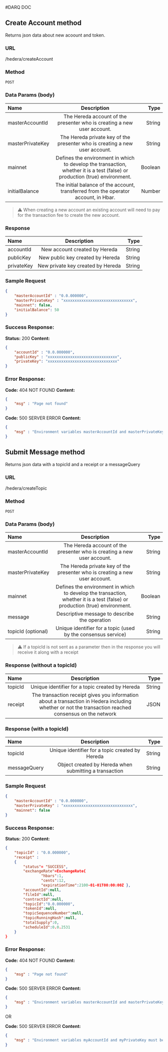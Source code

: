 #DARQ DOC

## Create Account method

Returns json data about new acoount and token.

### **URL**

/hedera/createAccount

### **Method**

`POST`

### **Data Params (body)**

| Name     | Description     | Type     |
| :------------- | :----------: | -----------: |
| masterAccountId  | The Hereda account of the presenter who is creating a new user account.   | String   |
| masterPrivateKey   | The Hereda private key of the presenter who is creating a new user account. | String  |
| mainnet   | Defines the environment in which to develop the transaction, whether it is a test (false)  or production (true) environment. | Boolean  |
| initialBalance   | The initial balance of the account, transferred from the operator account, in Hbar. | Number  |

> ⚠ When creating a new account an existing account will need to pay for the transaction fee to create the new account.

### **Response**
| Name       | Description     | Type     |
| :------------- | :----------: | -----------: |
| accountId | New account created by Hereda   | String    |
| publicKey   | New public key created by Hereda | String |
| privateKey   | New private key created by Hereda | String |


### Sample Request

```json
{ 
	"masterAccountId" : "0.0.000000", 
	"masterPrivateKey" : "xxxxxxxxxxxxxxxxxxxxxxxxxxxxxxx",
	"mainnet": false,
	"initialBalance": 50
}
```

### **Success Response:**

**Status:** 200 **Content:**

```json
{ 
	"accountId" : "0.0.000000", 
	"publicKey" : "xxxxxxxxxxxxxxxxxxxxxxxxxxxxxxx",
	"privateKey": "xxxxxxxxxxxxxxxxxxxxxxxxxxxxxxx"
}
```

### **Error Response:**

**Code:** 404 NOT FOUND **Content:**

```json
{ 
	"msg" : "Page not found"
}
```

**Code:** 500 SERVER ERROR **Content:** 

```json
{ 
	"msg" : "Environment variables masterAccountId and masterPrivateKey must be present"
}
```

## Submit Message method

Returns json data with a topicId and a receipt or a messageQuery
### **URL**

/hedera/createTopic

### **Method**

`POST`

### **Data Params (body)**

| Name     | Description     | Type     |
| :------------- | :----------: | -----------: |
| masterAccountId  | The Hereda account of the presenter who is creating a new user account.   | String   |
| masterPrivateKey   | The Hereda private key of the presenter who is creating a new user account. | String  |
| mainnet   | Defines the environment in which to develop the transaction, whether it is a test (false)  or production (true) environment. | Boolean  |
| message| Descriptive message to describe the operation | String|
| topicId (optional)| Unique identifier for a topic (used by the consensus service) | String|

> ⚠ If a topicId is not sent as a parameter then in the response you will receive it along with a receipt
### **Response (without a topicId)**
| Name       | Description     | Type     |
| :------------- | :----------: | -----------: |
| topicId| Unique identifier for a topic created by Hereda | String |
| receipt| The transaction receipt gives you information about a transaction in Hedera including whether or not the transaction reached consensus on the network   | JSON|


### **Response (with a topicId)**
| Name       | Description     | Type     |
| :------------- | :----------: | -----------: |
| topicId| Unique identifier for a topic created by Hereda | String |
| messageQuery| Object created by Hereda when submitting a transaction| String |

### Sample Request

```json
{ 
	"masterAccountId" : "0.0.000000", 
	"masterPrivateKey" : "xxxxxxxxxxxxxxxxxxxxxxxxxxxxxxx",
	"mainnet": false
}
```

### **Success Response:**

**Status:** 200 **Content:**

```json
{ 
	"topicId" : "0.0.000000", 
	"receipt" : 
	{ 
		"status"= "SUCCESS", 
		"exchangeRate"=ExchangeRate{ 
				"hbars":1, 
				"cents":12, 
				"expirationTime":2100-01-01T00:00:00Z }, 
		"accountId":null, 
		"fileId":null, 
		"contractId":null, 
		"topicId":"0.0.000000", 
		"tokenId":null, 
		"topicSequenceNumber":null, 
		"topicRunningHash":null, 
		"totalSupply":0, 
		"scheduleId":0.0.2531 
	}
}
```

### **Error Response:**

**Code:** 404 NOT FOUND **Content:**

```json
{ 
	"msg" : "Page not found"
}
```

**Code:** 500 SERVER ERROR **Content:** 

```json
{ 
	"msg" : "Environment variables masterAccountId and masterPrivateKey must be present"
}
```

OR

**Code:** 500 SERVER ERROR **Content:** 

```json
{ 
	"msg" : "Environment variables myAccountId and myPrivateKey must be present"
}
```

